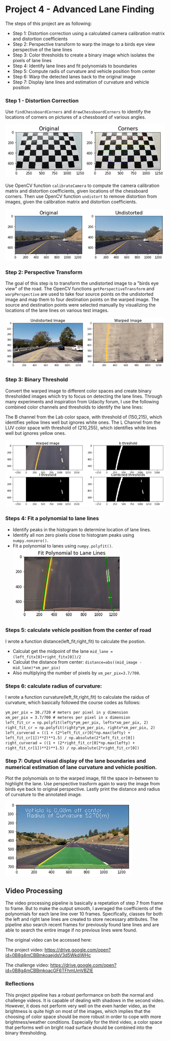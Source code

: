 # Project 4 - Advanced Lane Finding

The steps of this project are as following:
- Step 1: Distortion correction using a calculated camera calibration matrix and distortion coefficients
- Step 2: Perspective transform to warp the image to a birds eye view perspective of the lane lines
- Step 3: Color thresholds to create a binary image which isolates the pixels of lane lines
- Step 4: Identify lane lines and fit polynomials to boundaries
- Step 5: Compute radis of curvature and vehicle position from center
- Step 6: Warp the detected lanes back to the original image
- Step 7: Display lane lines and estimation of curvature and vehicle position

### Step 1 - Distortion Correction
Use `findChessboardCorners` and `drawChessboardCorners` to identify the locations of corners on pictures of a chessboard of various angles.

![png](./output_images/corners.png)

Use OpenCV function `calibrateCamera` to compute the camera calibration matrix and distortion coefficients, given locations of the chessboard corners. Then use OpenCV function `undistort` to remove distortion from images, given the calibration matrix and distortion coefficients.

![png](./output_images/undistorted.png)

### Step 2: Perspective Transform
The goal of this step is to transform the undistorted image to a "birds eye view" of the road. The OpenCV functions `getPerspectiveTransform` and `warpPerspective` are used to take four source points on the undistorted image and map them to four destination points on the warped image. The source and destination points were selected manually by visualizing the locations of the lane lines on various test images.

![png](./output_images/warped.png)

### Step 3: Binary Threshold
Convert the warped image to different color spaces and create binary thresholded images which try to focus on detecting the lane lines. Through many experiments and inspiration from Udacity forum, I use the following combined color channels and thresholds to identify the lane lines:

The B channel from the Lab color space, with threshold of (150,215), which identifies yellow lines well but ignores white ones.
The L Channel from the LUV color space with threshold of (210,255), which identifies white lines well but ignores yellow ones.

![png](./output_images/binary.png)

### Steps 4: Fit a polynomial to lane lines

- Identify peaks in the histogram to determine location of lane lines.
- Identify all non zero pixels close to histogram peaks using `numpy.nonzero()`.
- Fit a polynomial to lanes using `numpy.polyfit()`.
![png](./output_images/fit.png)

### Steps 5: calculate vehicle position from the center of road
I wrote a function distance(left_fit,right_fit) to calculate the postion.
- Calculat get the midpoint of the lane `mid_lane = (left_fitx[0]+right_fitx[0])/2`
- Calculat the distance from center: `distance=abs((mid_image - mid_lane)*xm_per_pix) `
- Also multiplying the number of pixels by `xm_per_pix=3.7/700`.

### Steps 6: calculate radius of curvature:
I wrote a function curvature(left_fit,right_fit) to calculate the raidus of curvature, which basically followed the course codes as follows:

```
ym_per_pix = 30./720 # meters per pixel in y dimension
xm_per_pix = 3.7/700 # meteres per pixel in x dimension
left_fit_cr = np.polyfit(lefty*ym_per_pix, leftx*xm_per_pix, 2)
right_fit_cr = np.polyfit(righty*ym_per_pix, rightx*xm_per_pix, 2)
left_curverad = ((1 + (2*left_fit_cr[0]*np.max(lefty) + left_fit_cr[1])**2)**1.5) / np.absolute(2*left_fit_cr[0])
right_curverad = ((1 + (2*right_fit_cr[0]*np.max(lefty) + right_fit_cr[1])**2)**1.5) / np.absolute(2*right_fit_cr[0])
```

### Step 7: Output visual display of the lane boundaries and numerical estimation of lane curvature and vehicle position.

Plot the polynomials on to the warped image, fill the space in-between to highlight the lane. Use perspective trasform again to warp the image from birds eye back to original perspective. Lastly print the distance and radius of curvature to the annotated image.

![png](./output_images/fill.png)

## Video Processing
The video processing pipeline is basically a repetation of step 7 from frame to frame. But to make the output smooth, I averaged the coefficients of the polynomials for each lane line over 10 frames. Specifically, classes for both the left and right lane lines are created to store necessary attributes. The pipeline also search recent frames for previously found lane lines and are able to search the entire image if no previous lines were found.

The original video can be accessed here: 

The project video: https://drive.google.com/open?id=0B8g4mCBBmkoaejdsV3d5WkdiWHc

The challenge video: https://drive.google.com/open?id=0B8g4mCBBmkoacGF6TFhmUmVBZlE

### Reflections
This project pipeline has a robust performance on both the normal and challenge videos. It is capable of dealing with shadows in the second video. However, it does not perform very well on the even harder video, as the brightness is quite high on most of the images, which implies that the choosing of color space should be more robust in order to cope with more brightness/weather conditions. Especially for the third video, a color space that performs well on bright road surface should be combined into the binary thresholding. 


